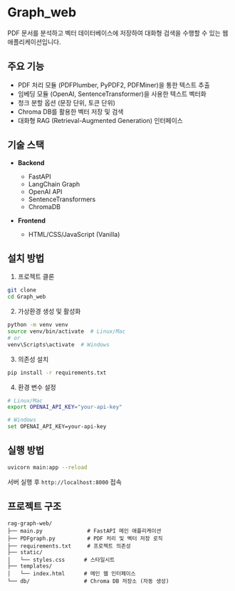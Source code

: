 # Graph_web

PDF 문서를 분석하고 벡터 데이터베이스에 저장하여 대화형 검색을 수행할 수 있는 웹 애플리케이션입니다.

## 주요 기능

- PDF 처리 모듈 (PDFPlumber, PyPDF2, PDFMiner)을 통한 텍스트 추출
- 임베딩 모듈 (OpenAI, SentenceTransformer)을 사용한 텍스트 벡터화
- 청크 분할 옵션 (문장 단위, 토큰 단위)
- Chroma DB를 활용한 벡터 저장 및 검색
- 대화형 RAG (Retrieval-Augmented Generation) 인터페이스

## 기술 스택

- **Backend**
  - FastAPI
  - LangChain Graph
  - OpenAI API
  - SentenceTransformers
  - ChromaDB

- **Frontend**
  - HTML/CSS/JavaScript (Vanilla)

## 설치 방법

1. 프로젝트 클론
```bash
git clone 
cd Graph_web
```

2. 가상환경 생성 및 활성화
```bash
python -m venv venv
source venv/bin/activate  # Linux/Mac
# or
venv\Scripts\activate  # Windows
```

3. 의존성 설치
```bash
pip install -r requirements.txt
```

4. 환경 변수 설정
```bash
# Linux/Mac
export OPENAI_API_KEY="your-api-key"

# Windows
set OPENAI_API_KEY=your-api-key
```

## 실행 방법

```bash
uvicorn main:app --reload
```
서버 실행 후 `http://localhost:8000` 접속

## 프로젝트 구조

```
rag-graph-web/
├── main.py              # FastAPI 메인 애플리케이션
├── PDFgraph.py          # PDF 처리 및 벡터 저장 로직
├── requirements.txt     # 프로젝트 의존성
├── static/
│   └── styles.css      # 스타일시트
├── templates/
│   └── index.html      # 메인 웹 인터페이스
└── db/                 # Chroma DB 저장소 (자동 생성)
```
